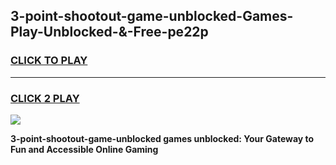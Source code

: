
## 3-point-shootout-game-unblocked-Games-Play-Unblocked-&-Free-pe22p
<h3>
<a href="https://premium76.site?title=3-point-shootout-game-unblocked&ref=24A">CLICK TO PLAY</a></h3>
<hr>

<h3>
<a href="https://premium76.site?title=3-point-shootout-game-unblocked&ref=24A">CLICK 2 PLAY</a>
  
</h3>

<a href="https://premium76.site?title=3-point-shootout-game-unblocked&ref=24A"><img src="https://clearcache.store/games.png"></a>


**3-point-shootout-game-unblocked games unblocked: Your Gateway to Fun and Accessible Online Gaming**
